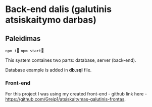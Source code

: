 # Back-end dalis (galutinis atsiskaitymo darbas)

## Paleidimas

`npm i`🚀
`npm start`🚀

This system containes two parts:
database,
server (back-end).

Database example is added in **db.sql** file.

### Front-end

For this project I was using my created front-end - github link here - https://github.com/Greip1/atsiskaitymas-galutinis-frontas.
<br />

